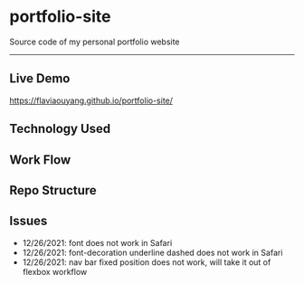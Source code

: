 # portfolio-site

Source code of my personal portfolio website

---
## Live Demo
https://flaviaouyang.github.io/portfolio-site/

## Technology Used



## Work Flow



## Repo Structure



## Issues
- 12/26/2021: font does not work in Safari
- 12/26/2021: font-decoration underline dashed does not work in Safari
- 12/26/2021: nav bar fixed position does not work, will take it out of flexbox workflow





